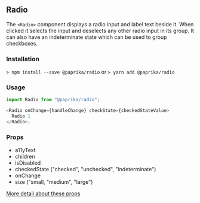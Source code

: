 ## Radio

The `<Radio>` component displays a radio input and label text beside it. When clicked it selects the input and deselects any other radio input in its group. It can also have an indeterminate state which can be used to group checkboxes.

### Installation

`> npm install --save @paprika/radio`
or
`> yarn add @paprika/radio`

### Usage

```js
import Radio from "@paprika/radio";

<Radio onChange={handleChange} checkState={checkedStateValue>
  Radio 1
</Radio>;
```

### Props

- a11yText
- children
- isDisabled
- checkedState ("checked", "unchecked", "indeterminate")
- onChange
- size ("small, "medium", "large")

[More detail about these props](https://github.com/acl-services/paprika/blob/master/packages/Checkbox/src/Radio.js)
